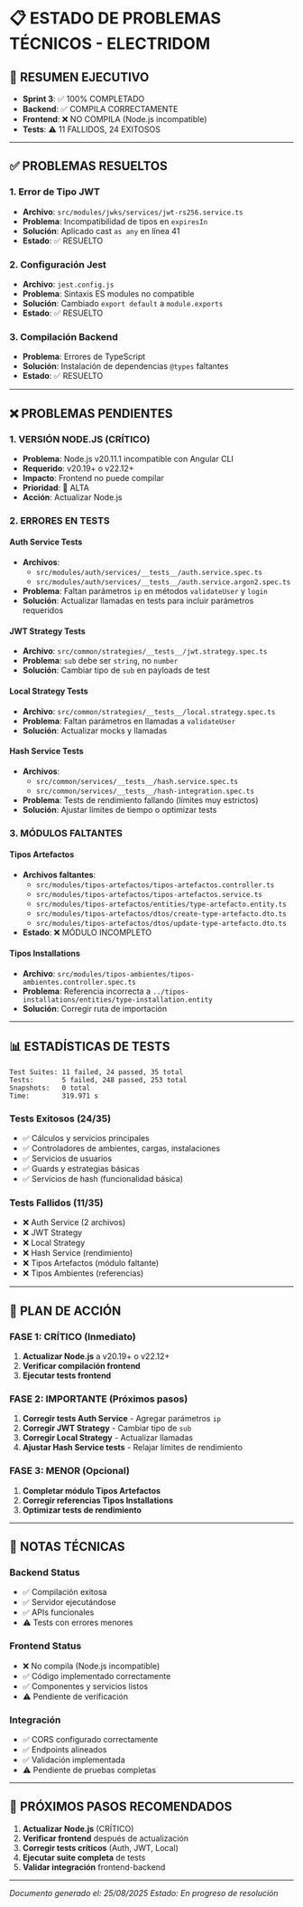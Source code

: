 # 📋 ESTADO DE PROBLEMAS TÉCNICOS - ELECTRIDOM

## 🎯 **RESUMEN EJECUTIVO**

- **Sprint 3**: ✅ 100% COMPLETADO
- **Backend**: ✅ COMPILA CORRECTAMENTE
- **Frontend**: ❌ NO COMPILA (Node.js incompatible)
- **Tests**: ⚠️ 11 FALLIDOS, 24 EXITOSOS

---

## ✅ **PROBLEMAS RESUELTOS**

### 1. **Error de Tipo JWT**

- **Archivo**: `src/modules/jwks/services/jwt-rs256.service.ts`
- **Problema**: Incompatibilidad de tipos en `expiresIn`
- **Solución**: Aplicado cast `as any` en línea 41
- **Estado**: ✅ RESUELTO

### 2. **Configuración Jest**

- **Archivo**: `jest.config.js`
- **Problema**: Sintaxis ES modules no compatible
- **Solución**: Cambiado `export default` a `module.exports`
- **Estado**: ✅ RESUELTO

### 3. **Compilación Backend**

- **Problema**: Errores de TypeScript
- **Solución**: Instalación de dependencias `@types` faltantes
- **Estado**: ✅ RESUELTO

---

## ❌ **PROBLEMAS PENDIENTES**

### 1. **VERSIÓN NODE.JS (CRÍTICO)**

- **Problema**: Node.js v20.11.1 incompatible con Angular CLI
- **Requerido**: v20.19+ o v22.12+
- **Impacto**: Frontend no puede compilar
- **Prioridad**: 🔴 ALTA
- **Acción**: Actualizar Node.js

### 2. **ERRORES EN TESTS**

#### **Auth Service Tests**

- **Archivos**:
  - `src/modules/auth/services/__tests__/auth.service.spec.ts`
  - `src/modules/auth/services/__tests__/auth.service.argon2.spec.ts`
- **Problema**: Faltan parámetros `ip` en métodos `validateUser` y `login`
- **Solución**: Actualizar llamadas en tests para incluir parámetros requeridos

#### **JWT Strategy Tests**

- **Archivo**: `src/common/strategies/__tests__/jwt.strategy.spec.ts`
- **Problema**: `sub` debe ser `string`, no `number`
- **Solución**: Cambiar tipo de `sub` en payloads de test

#### **Local Strategy Tests**

- **Archivo**: `src/common/strategies/__tests__/local.strategy.spec.ts`
- **Problema**: Faltan parámetros en llamadas a `validateUser`
- **Solución**: Actualizar mocks y llamadas

#### **Hash Service Tests**

- **Archivos**:
  - `src/common/services/__tests__/hash.service.spec.ts`
  - `src/common/services/__tests__/hash-integration.spec.ts`
- **Problema**: Tests de rendimiento fallando (límites muy estrictos)
- **Solución**: Ajustar límites de tiempo o optimizar tests

### 3. **MÓDULOS FALTANTES**

#### **Tipos Artefactos**

- **Archivos faltantes**:
  - `src/modules/tipos-artefactos/tipos-artefactos.controller.ts`
  - `src/modules/tipos-artefactos/tipos-artefactos.service.ts`
  - `src/modules/tipos-artefactos/entities/type-artefacto.entity.ts`
  - `src/modules/tipos-artefactos/dtos/create-type-artefacto.dto.ts`
  - `src/modules/tipos-artefactos/dtos/update-type-artefacto.dto.ts`
- **Estado**: ❌ MÓDULO INCOMPLETO

#### **Tipos Installations**

- **Archivo**: `src/modules/tipos-ambientes/tipos-ambientes.controller.spec.ts`
- **Problema**: Referencia incorrecta a `../tipos-installations/entities/type-installation.entity`
- **Solución**: Corregir ruta de importación

---

## 📊 **ESTADÍSTICAS DE TESTS**

```
Test Suites: 11 failed, 24 passed, 35 total
Tests:       5 failed, 248 passed, 253 total
Snapshots:   0 total
Time:        319.971 s
```

### **Tests Exitosos (24/35)**

- ✅ Cálculos y servicios principales
- ✅ Controladores de ambientes, cargas, instalaciones
- ✅ Servicios de usuarios
- ✅ Guards y estrategias básicas
- ✅ Servicios de hash (funcionalidad básica)

### **Tests Fallidos (11/35)**

- ❌ Auth Service (2 archivos)
- ❌ JWT Strategy
- ❌ Local Strategy
- ❌ Hash Service (rendimiento)
- ❌ Tipos Artefactos (módulo faltante)
- ❌ Tipos Ambientes (referencias)

---

## 🚀 **PLAN DE ACCIÓN**

### **FASE 1: CRÍTICO (Inmediato)**

1. **Actualizar Node.js** a v20.19+ o v22.12+
2. **Verificar compilación frontend**
3. **Ejecutar tests frontend**

### **FASE 2: IMPORTANTE (Próximos pasos)**

1. **Corregir tests Auth Service** - Agregar parámetros `ip`
2. **Corregir JWT Strategy** - Cambiar tipo de `sub`
3. **Corregir Local Strategy** - Actualizar llamadas
4. **Ajustar Hash Service tests** - Relajar límites de rendimiento

### **FASE 3: MENOR (Opcional)**

1. **Completar módulo Tipos Artefactos**
2. **Corregir referencias Tipos Installations**
3. **Optimizar tests de rendimiento**

---

## 📝 **NOTAS TÉCNICAS**

### **Backend Status**

- ✅ Compilación exitosa
- ✅ Servidor ejecutándose
- ✅ APIs funcionales
- ⚠️ Tests con errores menores

### **Frontend Status**

- ❌ No compila (Node.js incompatible)
- ✅ Código implementado correctamente
- ✅ Componentes y servicios listos
- ⚠️ Pendiente de verificación

### **Integración**

- ✅ CORS configurado correctamente
- ✅ Endpoints alineados
- ✅ Validación implementada
- ⚠️ Pendiente de pruebas completas

---

## 🎯 **PRÓXIMOS PASOS RECOMENDADOS**

1. **Actualizar Node.js** (CRÍTICO)
2. **Verificar frontend** después de actualización
3. **Corregir tests críticos** (Auth, JWT, Local)
4. **Ejecutar suite completa** de tests
5. **Validar integración** frontend-backend

---

_Documento generado el: 25/08/2025_
_Estado: En progreso de resolución_

